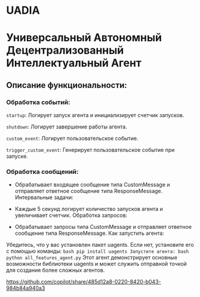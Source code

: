 # UADIA
# Универсальный Автономный Децентрализованный Интеллектуальный Агент
## Описание функциональности:
### Обработка событий:

`startup`: Логирует запуск агента и инициализирует счетчик запусков.

`shutdown`: Логирует завершение работы агента.

`custom_event`: Логирует пользовательское событие.

`trigger_custom_event`: Генерирует пользовательское событие при запуске.

### Обработка сообщений:

- Обрабатывает входящее сообщение типа CustomMessage и отправляет ответное сообщение типа ResponseMessage.
Интервальные задачи:

- Каждые 5 секунд логирует количество запусков агента и увеличивает счетчик.
Обработка запросов:

- Обрабатывает запросы типа CustomMessage и отправляет ответное сообщение типа ResponseMessage.
Как запустить агента:

Убедитесь, что у вас установлен пакет uagents. Если нет, установите его с помощью команды:
`bash
pip install uagents
Запустите агента:
bash
python all_features_agent.py`
Этот агент демонстрирует основные возможности библиотеки uagents и может служить отправной точкой для создания более сложных агентов.

https://github.com/copilot/share/485d12a8-0220-8420-b043-984b84a940a3
